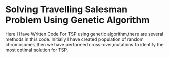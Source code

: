 # Solving Travelling Salesman Problem Using Genetic Algorithm

Here I Have Written Code For TSP using genetic algorithm,there are several methods in this code.
Initially I have created population of random chromosomes,then we have performed cross-over,mutations to identify the most optimal solution for TSP.
